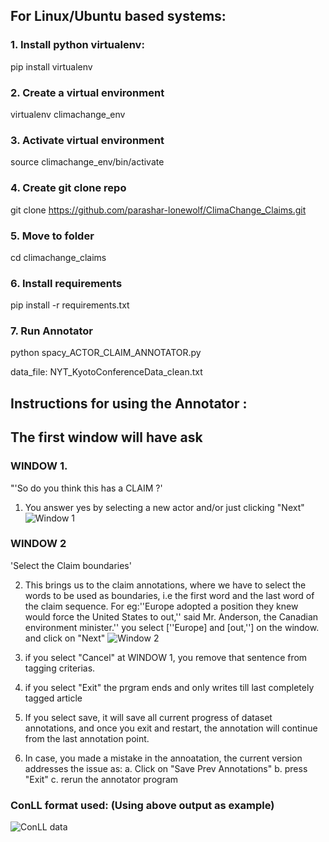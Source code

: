 ## For Linux/Ubuntu based systems:
### 1. Install python virtualenv:
pip install virtualenv

### 2. Create a virtual environment
virtualenv climachange_env

### 3. Activate virtual environment
source climachange_env/bin/activate

### 4. Create git clone repo
git clone https://github.com/parashar-lonewolf/ClimaChange_Claims.git

### 5. Move to folder
cd climachange_claims

### 6. Install requirements
pip install -r requirements.txt 

### 7. Run Annotator
python  spacy_ACTOR_CLAIM_ANNOTATOR.py 

data_file: NYT_KyotoConferenceData_clean.txt

## Instructions for using the Annotator :

## The first window will have ask
### WINDOW 1. 
"'So do you think this has a CLAIM ?'

1. You answer yes by selecting a new actor and/or just clicking "Next"
![Window 1](https://cdn.mathpix.com/snip/images/XGYC-RtOBgZ8Q6Q0gZakJ3YR16POXr2qbuO9ELTNdIo.original.fullsize.png)

### WINDOW 2
'Select the Claim boundaries'

2. This brings us to the claim annotations, where we have to select the words to be used as boundaries, i.e
the first word and the last word of the claim sequence.
For eg:''Europe  adopted a position they knew would force the United States to  out,''
 said Mr. Anderson, the Canadian environment minister.''
you select [''Europe] and [out,''] on the window. and click on "Next"
![Window 2](https://cdn.mathpix.com/snip/images/zduy_IXZ26doytg3WnNLEIxekxwPJVuI8NptxbJReOU.original.fullsize.png)

3. if you select "Cancel" at WINDOW 1, you remove that sentence from tagging criterias.
4. if you select "Exit" the prgram ends and only writes till last completely tagged article
5. If you select save, it will save all current progress of dataset annotations,
and once you exit and restart, the annotation will continue from the last annotation point.
6. In case, you made a mistake in the annoatation, the current version addresses the issue as:
            a.  Click on "Save Prev Annotations"
            b. press "Exit"
            c. rerun the annotator program

### ConLL format used: (Using above output as example)
![ConLL data](https://cdn.mathpix.com/snip/images/5U9XJFTm65qNzJSjBs-GODAAdsxy2AcHUX-77qxJoIc.original.fullsize.png)
